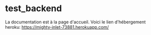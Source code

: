# test_backend
La documentation est à la page d'accueil.
Voici le lien d'hébergement heroku: https://mighty-inlet-73881.herokuapp.com/
